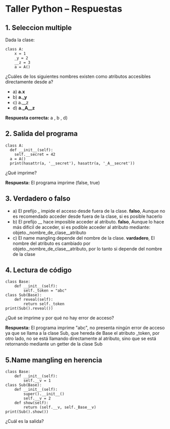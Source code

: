# Taller Python – Respuestas
## 1. Seleccion multiple

Dada la clase:
```
class A:
    x = 1
    _y = 2
    __z = 3
    a = A()
```
¿Cuáles de los siguientes nombres existen como atributos accesibles directamente desde
a?
  - a) **a.x**
  - b) **a._y**
  - c) a.__z
  - d) **a._A__z**
    
  **Respuesta correcta:** a , b , d)

## 2. Salida del programa

```
class A:
  def __init__(self):
    self.__secret = 42
  a = A()
  print(hasattr(a, '__secret'), hasattr(a, '_A__secret'))
```
¿Qué imprime?

**Respuesta:** El programa imprime (false, true)

## 3. Verdadero o falso
  - a) El prefijo _ impide el acceso desde fuera de la clase. **falso**, Aunque no es recomendado acceder desde fuera de la clase, si es posible hacerlo
  - b) El prefijo __ hace imposible acceder al atributo. **falso**, Aunque lo hace más dificil de acceder, si es podible acceder al atributo mediante: objeto._nombre_de_clase__atributo 
  - c) El name mangling depende del nombre de la clase. **vardadero**, El nombre del atributo es cambiado por objeto._nombre_de_clase__atributo, por lo tanto si depende del nombre de la clase

## 4. Lectura de código

```
class Base:
    def __init__(self):
        self._token = "abc"
class Sub(Base):
    def reveal(self):
        return self._token
print(Sub().reveal())
```
¿Qué se imprime y por qué no hay error de acceso?

**Respuesta:** El programa imprime "abc", no presenta ningún error de acceso ya que se llama a la clase Sub, que hereda de Base el atributo _token, por otro lado, no se está llamando directamente al atributo, sino que se está retornando mediante un getter de la clase Sub

## 5.Name mangling en herencia

```
class Base:
    def __init__(self):
        self.__v = 1
class Sub(Base):
    def __init__(self):
        super().__init__()
        self.__v = 2
    def show(self):
        return (self.__v, self._Base__v)
print(Sub().show())

```
¿Cuál es la salida?
